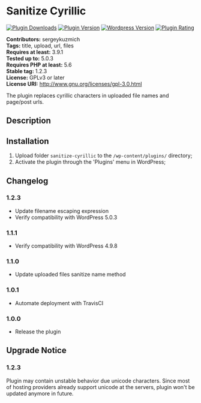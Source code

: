 # Sanitize Cyrillic #

[![Plugin Downloads](https://img.shields.io/wordpress/plugin/dt/sanitize-cyrillic.svg)](https://wordpress.org/plugins/sanitize-cyrillic/)
[![Plugin Version](https://img.shields.io/wordpress/plugin/v/sanitize-cyrillic.svg)](https://wordpress.org/plugins/sanitize-cyrillic/)
[![Wordpress Version](https://img.shields.io/wordpress/v/sanitize-cyrillic.svg)](https://wordpress.org/plugins/sanitize-cyrillic/)
[![Plugin Rating](https://img.shields.io/wordpress/plugin/r/sanitize-cyrillic.svg)](https://wordpress.org/plugins/sanitize-cyrillic/)

**Contributors:** sergeykuzmich  
**Tags:** title, upload, url, files  
**Requires at least:** 3.9.1  
**Tested up to:** 5.0.3  
**Requires PHP at least:** 5.6  
**Stable tag:** 1.2.3  
**License:** GPLv3 or later  
**License URI:** http://www.gnu.org/licenses/gpl-3.0.html  

The plugin replaces cyrillic characters in uploaded file names and page/post urls.

## Description ##

## Installation ##

1. Upload folder `sanitize-cyrillic` to the `/wp-content/plugins/` directory;
2. Activate the plugin through the 'Plugins' menu in WordPress;

## Changelog ##

### 1.2.3 ###

* Update filename escaping expression
* Verify compatibility with WordPress 5.0.3

### 1.1.1 ###
* Verify compatibility with WordPress 4.9.8

### 1.1.0 ###
* Update uploaded files sanitize name method

### 1.0.1 ###
* Automate deployment with TravisCI

### 1.0.0 ###
* Release the plugin

## Upgrade Notice ##

### 1.2.3 ###
Plugin may contain unstable behavior due unicode characters. Since most of hosting providers already support unicode at the servers, plugin won't be updated anymore in future.

